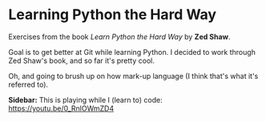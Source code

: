 # Learning Python the Hard Way
Exercises from the book _Learn Python the Hard Way_ by __Zed Shaw__.

Goal is to get better at Git while learning Python.
I decided to work through Zed Shaw's book, and so far it's pretty cool.

Oh, and going to brush up on how mark-up language (I think that's what it's referred to).





__Sidebar:__ This is playing while I (learn to) code: https://youtu.be/0_RnlOWmZD4
